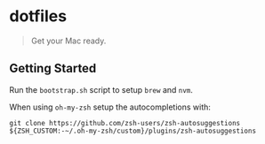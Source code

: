 # dotfiles

> Get your Mac ready.

## Getting Started

Run the `bootstrap.sh` script to setup `brew` and `nvm`.

When using `oh-my-zsh` setup the autocompletions with:

```commandline
git clone https://github.com/zsh-users/zsh-autosuggestions ${ZSH_CUSTOM:-~/.oh-my-zsh/custom}/plugins/zsh-autosuggestions
```
